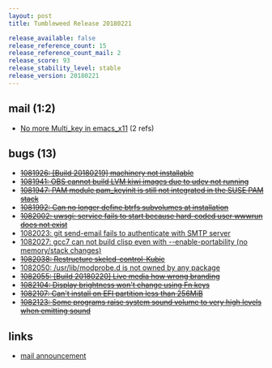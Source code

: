 ```yaml
---
layout: post
title: Tumbleweed Release 20180221

release_available: false
release_reference_count: 15
release_reference_count_mail: 2
release_score: 93
release_stability_level: stable
release_version: 20180221
---
```


## mail (1:2)

- [No more Multi_key in emacs_x11](https://lists.opensuse.org/opensuse-factory/2018-02/msg00992.html) (2 refs)

## bugs (13)

<!--more-->

- ~~[1081926: \[Build 20180219\]  machinery not installable](https://bugzilla.opensuse.org/show_bug.cgi?id=1081926)~~
- ~~[1081941: OBS cannot build LVM kiwi images due to udev not running](https://bugzilla.opensuse.org/show_bug.cgi?id=1081941)~~
- ~~[1081947: PAM module pam_keyinit is still not integrated in the SUSE PAM stack](https://bugzilla.opensuse.org/show_bug.cgi?id=1081947)~~
- ~~[1081992: Can no longer define btrfs subvolumes at installation](https://bugzilla.opensuse.org/show_bug.cgi?id=1081992)~~
- ~~[1082002: uwsgi: service fails to start because hard-coded user wwwrun does not exist](https://bugzilla.opensuse.org/show_bug.cgi?id=1082002)~~
- [1082023: git send-email fails to authenticate with SMTP server](https://bugzilla.opensuse.org/show_bug.cgi?id=1082023)
- [1082027: gcc7 can not build clisp even with --enable-portability (no memory/stack changes)](https://bugzilla.opensuse.org/show_bug.cgi?id=1082027)
- ~~[1082038: Restructure skelcd-control-Kubic](https://bugzilla.opensuse.org/show_bug.cgi?id=1082038)~~
- [1082050: /usr/lib/modprobe.d is not owned by any package](https://bugzilla.opensuse.org/show_bug.cgi?id=1082050)
- ~~[1082055: \[Build 20180220\] Live media how wrong branding](https://bugzilla.opensuse.org/show_bug.cgi?id=1082055)~~
- ~~[1082104: Display brightness won't change using Fn keys](https://bugzilla.opensuse.org/show_bug.cgi?id=1082104)~~
- ~~[1082107: Can't install on EFI partition less than 256MiB](https://bugzilla.opensuse.org/show_bug.cgi?id=1082107)~~
- ~~[1082123: Some programs raise system sound volume to very high levels when emitting sound](https://bugzilla.opensuse.org/show_bug.cgi?id=1082123)~~



## links

- [mail announcement](https://lists.opensuse.org/opensuse-factory/2018-02/msg00977.html)
